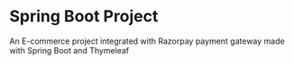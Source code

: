 # Spring Boot Project
An E-commerce project integrated with Razorpay payment gateway made with Spring Boot and Thymeleaf 

